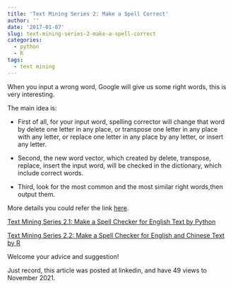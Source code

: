 ```yaml
---
title: 'Text Mining Series 2: Make a Spell Correct'
author: ''
date: '2017-01-07'
slug: text-mining-series-2-make-a-spell-correct
categories:
  - python
  - R
tags:
  - text mining
---
```


When you input a wrong word, Google will give us some right words, this is very interesting.

The main idea is:

+ First of all, for your input word, spelling corrector will change that word by delete one letter in any place, or transpose one letter in any place with any letter, or replace one letter in any place by any letter, or insert any letter.

+ Second, the new word vector, which created by delete, transpose, replace, insert the input word, will be checked in the dictionary, which include correct words.

+ Third, look for the most common and the most similar right words,then output them.

More details you could refer the link [here](http://norvig.com/spell-correct.html).

[Text Mining Series 2.1: Make a Spell Checker for English Text by Python](https://nbviewer.org/github/yishi/Text-Mining-Series/blob/master/Text_mining_series_2.ipynb)

[Text Mining Series 2.2: Make a Spell Checker for English and Chinese Text by R](https://github.com/yishi/my_R_code/blob/master/spell%20checker%20for%20English%20and%20Chinese%20Text)

Welcome your advice and suggestion!

Just record, this article was posted at linkedin, and have 49 views to November 2021.